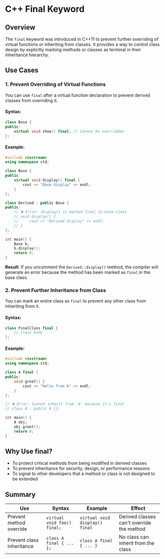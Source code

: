 # C++ Final Keyword

## Overview
The `final` keyword was introduced in C++11 to prevent further overriding of virtual functions or inheriting from classes. It provides a way to control class design by explicitly marking methods or classes as terminal in their inheritance hierarchy.

## Use Cases

### 1. Prevent Overriding of Virtual Functions

You can use `final` after a virtual function declaration to prevent derived classes from overriding it.

#### Syntax:
```cpp
class Base {
public:
    virtual void show() final; // Cannot be overridden
};
```

#### Example:
```cpp
#include <iostream>
using namespace std;

class Base {
public:
    virtual void display() final {
        cout << "Base display" << endl;
    }
};

class Derived : public Base {
public:
    // ❌ Error: display() is marked final in base class
    // void display() {
    //     cout << "Derived display" << endl;
    // }
};

int main() {
    Base b;
    b.display();
    return 0;
}
```

**Result**: If you uncomment the `Derived::display()` method, the compiler will generate an error because the method has been marked as `final` in the base class.

### 2. Prevent Further Inheritance from Class

You can mark an entire class as `final` to prevent any other class from inheriting from it.

#### Syntax:
```cpp
class FinalClass final {
    // class body
};
```

#### Example:
```cpp
#include <iostream>
using namespace std;

class A final {
public:
    void greet() {
        cout << "Hello from A" << endl;
    }
};

// ❌ Error: Cannot inherit from 'A' because it's final
// class B : public A {};

int main() {
    A obj;
    obj.greet();
    return 0;
}
```

## Why Use final?

- To protect critical methods from being modified in derived classes
- To prevent inheritance for security, design, or performance reasons
- To signal to other developers that a method or class is not designed to be extended

## Summary

| Use | Syntax | Example | Effect |
|-----|--------|---------|--------|
| Prevent method override | `virtual void foo() final;` | `virtual void display() final` | Derived classes can't override the method |
| Prevent class inheritance | `class A final { ... };` | `class A final { ... }` | No class can inherit from the class |
